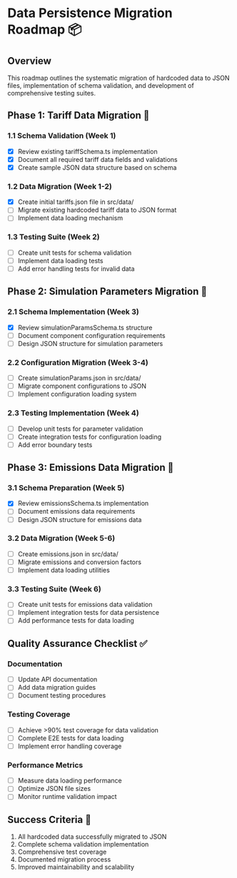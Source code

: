 # Data Persistence Migration Roadmap 📦

## Overview
This roadmap outlines the systematic migration of hardcoded data to JSON files, implementation of schema validation, and development of comprehensive testing suites.

## Phase 1: Tariff Data Migration 🔄

### 1.1 Schema Validation (Week 1)
- [x] Review existing tariffSchema.ts implementation
- [x] Document all required tariff data fields and validations
- [x] Create sample JSON data structure based on schema

### 1.2 Data Migration (Week 1-2)
- [x] Create initial tariffs.json file in src/data/
- [ ] Migrate existing hardcoded tariff data to JSON format
- [ ] Implement data loading mechanism

### 1.3 Testing Suite (Week 2)
- [ ] Create unit tests for schema validation
- [ ] Implement data loading tests
- [ ] Add error handling tests for invalid data

## Phase 2: Simulation Parameters Migration 🎯

### 2.1 Schema Implementation (Week 3)
- [x] Review simulationParamsSchema.ts structure
- [ ] Document component configuration requirements
- [ ] Design JSON structure for simulation parameters

### 2.2 Configuration Migration (Week 3-4)
- [ ] Create simulationParams.json in src/data/
- [ ] Migrate component configurations to JSON
- [ ] Implement configuration loading system

### 2.3 Testing Implementation (Week 4)
- [ ] Develop unit tests for parameter validation
- [ ] Create integration tests for configuration loading
- [ ] Add error boundary tests

## Phase 3: Emissions Data Migration 🌱

### 3.1 Schema Preparation (Week 5)
- [x] Review emissionsSchema.ts implementation
- [ ] Document emissions data requirements
- [ ] Design JSON structure for emissions data

### 3.2 Data Migration (Week 5-6)
- [ ] Create emissions.json in src/data/
- [ ] Migrate emissions and conversion factors
- [ ] Implement data loading utilities

### 3.3 Testing Suite (Week 6)
- [ ] Create unit tests for emissions data validation
- [ ] Implement integration tests for data persistence
- [ ] Add performance tests for data loading

## Quality Assurance Checklist ✅

### Documentation
- [ ] Update API documentation
- [ ] Add data migration guides
- [ ] Document testing procedures

### Testing Coverage
- [ ] Achieve >90% test coverage for data validation
- [ ] Complete E2E tests for data loading
- [ ] Implement error handling coverage

### Performance Metrics
- [ ] Measure data loading performance
- [ ] Optimize JSON file sizes
- [ ] Monitor runtime validation impact

## Success Criteria 🎯
1. All hardcoded data successfully migrated to JSON
2. Complete schema validation implementation
3. Comprehensive test coverage
4. Documented migration process
5. Improved maintainability and scalability